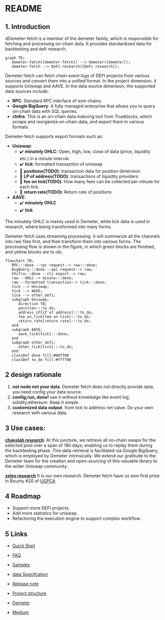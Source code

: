 # README

## 1. Introduction

dDemeter-fetch is a member of the demeter family, which is responsible for fetching and processing on-chain data. It provides standardized data for backtesting and defi research.
```mermaid
graph TD;
   demeter-fetch([demeter-fetch]) --> demeter([demeter]);
   demeter-fetch --> DeFi-research([DeFi research]);
```


Demeter-fetch can fetch chain event logs of DEFI projects from various sources and convert them into a unified format. In the project dimension, it supports Uniswap and AAVE. In the data source dimension, the supported data sources include:

* **RPC**: Standard RPC interface of evm chains.
* **Google BigQuery**: A fully managed enterprise that allows you to query on-chain data with SQL queries. 
* **chifra**: This is an on-chain data indexing tool from Trueblocks, which scrape and reorganize on-chain data, and export them in various formats. 

Demeter-fetch supports export formats such as:

* **Uniswap**:
	* ✔️ **minutely OHLC**: Open, high, low, close of data (price, liquidity etc.) in a minute interval.
	* ✔️ **tick**: formatted transaction of uniswap
	* 🔴 **positions(TODO)**: transaction data for position dimension
	* 🔴 **LP of address(TODO)**: transactions of liquidity providers 
	* 🔴 **fee on tick(TODO)**: How many fees can be collected per minute for each tick. 
	* 🔴 **return rate(TODO)**: Return rate of positions
* **AAVE**:
	* ✔️ **minutely OHLC**
	* ✔️ **tick** 

The minutely OHLC is mainly used in Demeter, while tick data is used in research, where being transformed into many forms.

Demeter-fetch uses streaming processing. It will summarize all the channels into raw files first, and then transform them into various forms. The processing flow is shown in the figure, in which green blocks are finished, and yellow blocks are to-do.

```mermaid
flowchart TB;
   RPC:::done --rpc request--> raw:::done;
   BigQuery:::done --api request--> raw;
   Chifra:::done --cli export--> raw;
   raw --OHLC--> minute:::done;
   raw --formatted transaction--> tick:::done;
   tick --> Uniswap;
   tick --> AAVE;
   tick --> other_defi;
   subgraph Uniswap;
      direction TB;
      position:::to_do;
      address_LP[LP of address]:::to_do;
      fee_on_tick[fee on tick]:::to_do;
      return_rate[return rate]:::to_do;
   end
   subgraph AAVE;
      aave_tick[tick]:::done;
   end
   subgraph other_defi;
      other_tick[tick]:::to_do;
   end
   classDef done fill:#00ff00
   classDef to_do fill:#ffff00
```

## 2 design rationale
1. **not node not your data**. Demeter fetch does not directly provide data, you need config your data source. 
2. **config,run, done!** use it without knowledge like event log, solidity,ethereum. Keep it simple.
3. **customized data output**. from tick to address net value. Do your own research with various data.

## 3 Use cases:
**[chaoslab research](https://chaoslabs.xyz/resources/chaos_uniswap_v3_lp_simulation_platform_case_study.pdf)**:
At this juncture, we retrieve all on-chain swaps for the selected pool over a span of 180 days,
enabling us to replay them during the backtesting phase. This data retrieval is facilitated
via Google BigQuery, which is employed by Demeter intrinsically.
We extend our gratitude to the Demeter team for the creation and open-sourcing of this
valuable library to the wider Uniswap community.

**[zelos research](https://medium.com/zelos-research/2023-market-sentiment-and-lp-behavior-on-uniswap-d737816cf1f1)** It is our own research. Demeter fetch have us won first prize in Bounty #20 of [UGPCA](https://uniswap.notion.site/Bounty-20-Optimism-Liquidity-Mining-program-546d123fa03049fba4b0b8cd38781117)

## 4 Roadmap

* Support more DEFI projects.
* Add more statistics for uniswap.
* Refactoring the execution engine to support complex workflow.

## 5 Links

* [Quick Start](docs/quickstart.md)
* [FAQ](docs/faq.md)
* [Samples](docs/samples.md)
* [data Specifcation](docs/specifation.md)
* [Release note](docs/release_note.md)
* [Project structure](docs/structure.md)


* [Demeter](https://github.com/zelos-alpha/demeter)
* [Medium](https://medium.com/zelos-research)







